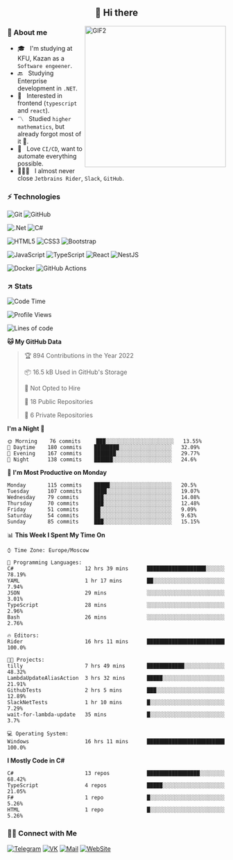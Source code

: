 <h2 align="center">👋 Hi there</h1>
<img align="right" alt="GIF2" src="https://user-images.githubusercontent.com/77479370/183249372-b46e9216-d622-4f3a-ad67-84b1a2c3049c.gif" width="325"/>


<h3>🧐 About me</h3>

- 🎓 &nbsp; I'm studying at KFU, Kazan as a `Software engeener`.
- 🔙 &nbsp; Studying Enterprise development in `.NET`.
- 💠 &nbsp; Interested in frontend (`typescript` and `react`).
- 〽️ &nbsp; Studied `higher mathematics`, but already forgot most of it 🤪.
- 💚 &nbsp; Love `CI/CD`, want to automate everything possible.
- 👨🏻‍💻 &nbsp; I almost never close `Jetbrains Rider`, `Slack`, `GitHub`. 


<h3>⚡ Technologies</h3>

![Git](https://img.shields.io/badge/git-%23F05033.svg?style=for-the-badge&logo=git&logoColor=white)
![GitHub](https://img.shields.io/badge/GitHub-100000?style=for-the-badge&logo=github&logoColor=white)

![.Net](https://img.shields.io/badge/.NET-5C2D91?style=for-the-badge&logo=.net&logoColor=white)
![C#](https://img.shields.io/badge/c%23-%23239120.svg?style=for-the-badge&logo=c-sharp&logoColor=white)

![HTML5](https://img.shields.io/badge/html5-%23E34F26.svg?style=for-the-badge&logo=html5&logoColor=white)
![CSS3](https://img.shields.io/badge/css3-%231572B6.svg?style=for-the-badge&logo=css3&logoColor=white)
![Bootstrap](https://img.shields.io/badge/Bootstrap-563D7C?style=for-the-badge&logo=bootstrap&logoColor=white)

![JavaScript](https://img.shields.io/badge/javascript-%23323330.svg?style=for-the-badge&logo=javascript&logoColor=%23F7DF1E)
![TypeScript](https://img.shields.io/badge/typescript-%23007ACC.svg?style=for-the-badge&logo=typescript&logoColor=white)
![React](https://img.shields.io/badge/react-%2320232a.svg?style=for-the-badge&logo=react&logoColor=%2361DAFB)
![NestJS](https://img.shields.io/badge/nestjs-E0234E?style=for-the-badge&logo=nestjs&logoColor=white)

![Docker](https://img.shields.io/badge/docker-%230db7ed.svg?style=for-the-badge&logo=docker&logoColor=white)
![GitHub Actions](https://img.shields.io/badge/github%20actions-%232671E5.svg?style=for-the-badge&logo=githubactions&logoColor=white)


<h3>↗️ Stats</h3>


<!--START_SECTION:waka-->
![Code Time](http://img.shields.io/badge/Code%20Time-421%20hrs%2024%20mins-blue)

![Profile Views](http://img.shields.io/badge/Profile%20Views-2-blue)

![Lines of code](https://img.shields.io/badge/From%20Hello%20World%20I%27ve%20Written-480%20Thousand%20lines%20of%20code-blue)

**🐱 My GitHub Data** 

> 🏆 894 Contributions in the Year 2022
 > 
> 📦 16.5 kB Used in GitHub's Storage 
 > 
> 🚫 Not Opted to Hire
 > 
> 📜 18 Public Repositories 
 > 
> 🔑 6 Private Repositories  
 > 
**I'm a Night 🦉** 

```text
🌞 Morning    76 commits     ███░░░░░░░░░░░░░░░░░░░░░░   13.55% 
🌆 Daytime    180 commits    ████████░░░░░░░░░░░░░░░░░   32.09% 
🌃 Evening    167 commits    ███████░░░░░░░░░░░░░░░░░░   29.77% 
🌙 Night      138 commits    ██████░░░░░░░░░░░░░░░░░░░   24.6%

```
📅 **I'm Most Productive on Monday** 

```text
Monday       115 commits    █████░░░░░░░░░░░░░░░░░░░░   20.5% 
Tuesday      107 commits    ████░░░░░░░░░░░░░░░░░░░░░   19.07% 
Wednesday    79 commits     ███░░░░░░░░░░░░░░░░░░░░░░   14.08% 
Thursday     70 commits     ███░░░░░░░░░░░░░░░░░░░░░░   12.48% 
Friday       51 commits     ██░░░░░░░░░░░░░░░░░░░░░░░   9.09% 
Saturday     54 commits     ██░░░░░░░░░░░░░░░░░░░░░░░   9.63% 
Sunday       85 commits     ███░░░░░░░░░░░░░░░░░░░░░░   15.15%

```


📊 **This Week I Spent My Time On** 

```text
⌚︎ Time Zone: Europe/Moscow

💬 Programming Languages: 
C#                       12 hrs 39 mins      ███████████████████░░░░░░   78.19% 
YAML                     1 hr 17 mins        ██░░░░░░░░░░░░░░░░░░░░░░░   7.94% 
JSON                     29 mins             ░░░░░░░░░░░░░░░░░░░░░░░░░   3.01% 
TypeScript               28 mins             ░░░░░░░░░░░░░░░░░░░░░░░░░   2.96% 
Bash                     26 mins             ░░░░░░░░░░░░░░░░░░░░░░░░░   2.76%

🔥 Editors: 
Rider                    16 hrs 11 mins      █████████████████████████   100.0%

🐱‍💻 Projects: 
tilly                    7 hrs 49 mins       ████████████░░░░░░░░░░░░░   48.32% 
LambdaUpdateAliasAction  3 hrs 32 mins       █████░░░░░░░░░░░░░░░░░░░░   21.91% 
GithubTests              2 hrs 5 mins        ███░░░░░░░░░░░░░░░░░░░░░░   12.89% 
SlackNetTests            1 hr 10 mins        █░░░░░░░░░░░░░░░░░░░░░░░░   7.29% 
wait-for-lambda-update   35 mins             █░░░░░░░░░░░░░░░░░░░░░░░░   3.7%

💻 Operating System: 
Windows                  16 hrs 11 mins      █████████████████████████   100.0%

```

**I Mostly Code in C#** 

```text
C#                       13 repos            █████████████████░░░░░░░░   68.42% 
TypeScript               4 repos             █████░░░░░░░░░░░░░░░░░░░░   21.05% 
F#                       1 repo              █░░░░░░░░░░░░░░░░░░░░░░░░   5.26% 
HTML                     1 repo              █░░░░░░░░░░░░░░░░░░░░░░░░   5.26%

```



<!--END_SECTION:waka-->


<h3> 🤝🏻 Connect with Me </h3>

[![Telegram](https://img.shields.io/badge/Telegram-2CA5E0?style=for-the-badge&logo=telegram&logoColor=white)](https://t.me/ASLipatov)
[![VK](https://img.shields.io/badge/вконтакте-%232E87FB.svg?&style=for-the-badge&logo=vk&logoColor=white)](https://vk.com/lipatov.alexander)
[![Mail](https://img.shields.io/badge/Email-red?&style=for-the-badge&logo=Mail.Ru)](mailto:lipatov.work@bk.ru)
[![WebSite](https://img.shields.io/badge/-lipatovalexander.github.io-green?style=for-the-badge)](https://lipatovalexander.github.io)

